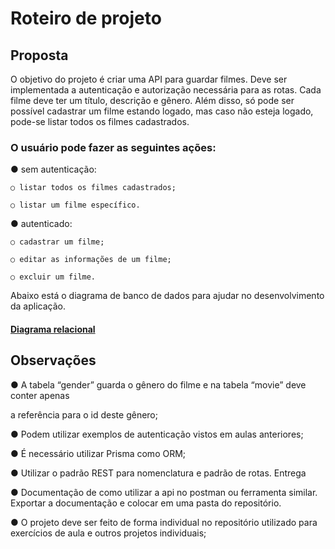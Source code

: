 #          Roteiro de projeto


## Proposta
O objetivo do projeto é criar uma API para guardar filmes. Deve ser implementada a
autenticação e autorização necessária para as rotas.
Cada filme deve ter um título, descrição e gênero. Além disso, só pode ser possível
cadastrar um filme estando logado, mas caso não esteja logado, pode-se listar todos os
filmes cadastrados.

### O usuário pode fazer as seguintes ações:


● sem autenticação:

    ○ listar todos os filmes cadastrados;

    ○ listar um filme específico.

● autenticado:

    ○ cadastrar um filme;

    ○ editar as informações de um filme;

    ○ excluir um filme.

Abaixo está o diagrama de banco de dados para ajudar no desenvolvimento da aplicação.


#### [Diagrama relacional](https://dbdiagram.io/d/61dc84fef8370f0a2eeeda10)

## Observações

● A tabela “gender” guarda o gênero do filme e na tabela “movie” deve conter apenas

a referência para o id deste gênero;

● Podem utilizar exemplos de autenticação vistos em aulas anteriores;

● É necessário utilizar Prisma como ORM;

● Utilizar o padrão REST para nomenclatura e padrão de rotas.
Entrega

● Documentação de como utilizar a api no postman ou ferramenta similar. Exportar a
documentação e colocar em uma pasta do repositório.

● O projeto deve ser feito de forma individual no repositório utilizado para exercícios
de aula e outros projetos individuais;
